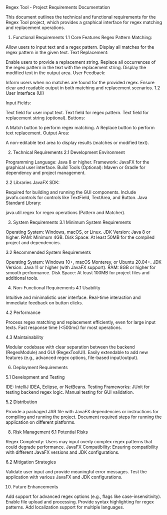 Regex Tool - Project Requirements Documentation


This document outlines the technical and functional requirements for the Regex Tool project, which provides a graphical interface for regex matching and replacement operations.

1. Functional Requirements
1.1 Core Features
Regex Pattern Matching:

Allow users to input text and a regex pattern.
Display all matches for the regex pattern in the given text.
Text Replacement:

Enable users to provide a replacement string.
Replace all occurrences of the regex pattern in the text with the replacement string.
Display the modified text in the output area.
User Feedback:

Inform users when no matches are found for the provided regex.
Ensure clear and readable output in both matching and replacement scenarios.
1.2 User Interface (UI)

Input Fields:

Text field for user input text.
Text field for regex pattern.
Text field for replacement string (optional).
Buttons:

A Match button to perform regex matching.
A Replace button to perform text replacement.
Output Area:

A non-editable text area to display results (matches or modified text).

2. Technical Requirements
2.1 Development Environment
   
Programming Language: Java 8 or higher.
Framework: JavaFX for the graphical user interface.
Build Tools (Optional):
Maven or Gradle for dependency and project management.

2.2 Libraries
JavaFX SDK:

Required for building and running the GUI components.
Include javafx.controls for controls like TextField, TextArea, and Button.
Java Standard Library:

java.util.regex for regex operations (Pattern and Matcher).

3. System Requirements
3.1 Minimum System Requirements
   
Operating System: Windows, macOS, or Linux.
JDK Version: Java 8 or higher.
RAM: Minimum 4GB.
Disk Space: At least 50MB for the compiled project and dependencies.

3.2 Recommended System Requirements

Operating System: Windows 10+, macOS Monterey, or Ubuntu 20.04+.
JDK Version: Java 11 or higher (with JavaFX support).
RAM: 8GB or higher for smooth performance.
Disk Space: At least 100MB for project files and additional tools.

4. Non-Functional Requirements
4.1 Usability
   
Intuitive and minimalistic user interface.
Real-time interaction and immediate feedback on button clicks.

4.2 Performance

Process regex matching and replacement efficiently, even for large input texts.
Fast response time (<500ms) for most operations.

4.3 Maintainability

Modular codebase with clear separation between the backend (RegexModule) and GUI (RegexToolUI).
Easily extendable to add new features (e.g., advanced regex options, file-based input/output).

6. Deployment Requirements
   
5.1 Development and Testing

IDE: IntelliJ IDEA, Eclipse, or NetBeans.
Testing Frameworks:
JUnit for testing backend regex logic.
Manual testing for GUI validation.

5.2 Distribution

Provide a packaged JAR file with JavaFX dependencies or instructions for compiling and running the project.
Document required steps for running the application on different platforms.

8. Risk Management
6.1 Potential Risks
   
Regex Complexity: Users may input overly complex regex patterns that could degrade performance.
JavaFX Compatibility: Ensuring compatibility with different JavaFX versions and JDK configurations.

6.2 Mitigation Strategies

Validate user input and provide meaningful error messages.
Test the application with various JavaFX and JDK configurations.

10. Future Enhancements
    
Add support for advanced regex options (e.g., flags like case-insensitivity).
Enable file upload and processing.
Provide syntax highlighting for regex patterns.
Add localization support for multiple languages.
